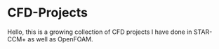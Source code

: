 # CFD-Projects
Hello, this is a growing collection of CFD projects I have done in STAR-CCM+ as well as OpenFOAM. 
